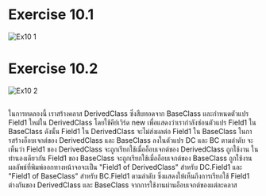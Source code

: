 # Exercise 10.1
![Ex10 1](https://github.com/65030179179Pattarapon/03376836-OOP-2566-Lab-08/assets/144198506/491443ae-d755-4976-99cf-c861108f4a23)

# Exercise 10.2
![Ex10 2](https://github.com/65030179179Pattarapon/03376836-OOP-2566-Lab-08/assets/144198506/b7296feb-3882-4974-8280-33dc71e447ef)

##
#### 
ในการทดลองนี้ เราสร้างคลาส DerivedClass ซึ่งสืบทอดจาก BaseClass และกำหนดตัวแปร Field1 ใหม่ใน DerivedClass โดยใช้คีย์เวิร์ด new เพื่อแสดงว่าเรากำลังซ่อนตัวแปร Field1 ใน BaseClass ดังนั้น Field1 ใน DerivedClass จะไม่ส่งผลต่อ Field1 ใน BaseClass ในการสร้างอ็อบเจกต์ของ DerivedClass และ BaseClass ลงในตัวแปร DC และ BC ตามลำดับ จะเห็นว่า Field1 ของ DerivedClass จะถูกเรียกใช้เมื่ออ็อบเจกต์ของ DerivedClass ถูกใช้งาน ในทำนองเดียวกัน Field1 ของ BaseClass จะถูกเรียกใช้เมื่ออ็อบเจกต์ของ BaseClass ถูกใช้งาน ผลลัพธ์ที่พิมพ์ออกทางหน้าจอจะเป็น "Field1 of DerivedClass" สำหรับ DC.Field1 และ "Field1 of BaseClass" สำหรับ BC.Field1 ตามลำดับ ซึ่งแสดงให้เห็นถึงการเรียกใช้ Field1 ต่างกันของ DerivedClass และ BaseClass จากการใช้งานผ่านอ็อบเจกต์ของแต่ละคลาส
